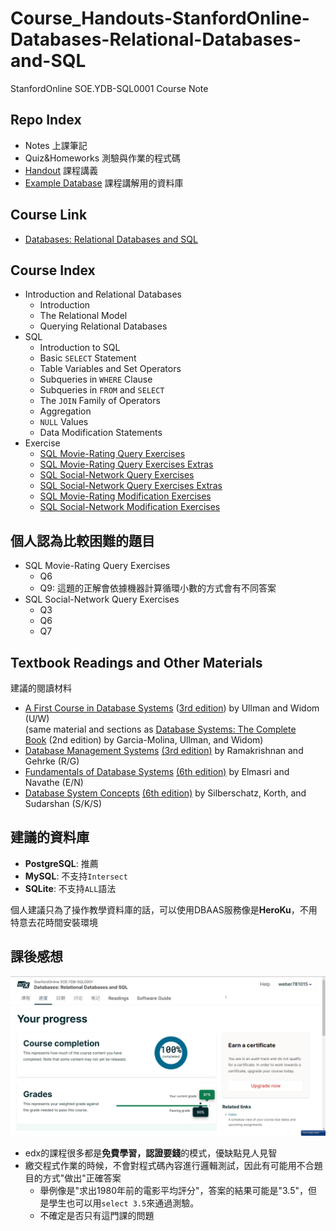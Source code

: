 # Course_Handouts-StanfordOnline-Databases-Relational-Databases-and-SQL

StanfordOnline SOE.YDB-SQL0001 Course Note

## Repo Index

- Notes 上課筆記
- Quiz&Homeworks 測驗與作業的程式碼
- [Handout](Handout/Course_Handouts.md) 課程講義
- [Example Database](https://github.com/Loukei/Course_StanfordOnline_Databases-Relational-Databases-and-SQL/tree/main/Example%20Database) 課程講解用的資料庫

## Course Link

- [Databases: Relational Databases and SQL](https://www.edx.org/course/databases-5-sql?index=product&queryID=d5f4894645bf040c76eff6b948de30c5&position=3)

## Course Index

- Introduction and Relational Databases
	- Introduction
	- The Relational Model
	- Querying Relational Databases
- SQL
	- Introduction to SQL
	- Basic `SELECT` Statement
	- Table Variables and Set Operators
	- Subqueries in `WHERE` Clause
	- Subqueries in `FROM` and `SELECT`
	- The `JOIN` Family of Operators
	- Aggregation
	- `NULL` Values
	- Data Modification Statements
- Exercise
  - [SQL Movie-Rating Query Exercises](Quiz&Homeworks/SQL%20Movie-Rating%20Query%20Exercises/SQL%20Movie-Rating%20Query%20Exercises.md)
  - [SQL Movie-Rating Query Exercises Extras](Quiz&Homeworks/SQL%20Movie-Rating%20Query%20Exercises%20Extras/SQL%20Movie-Rating%20Query%20Exercises%20Extras.md)
  - [SQL Social-Network Query Exercises](Quiz&Homeworks/SQL%20Social-Network%20Query%20Exercises/SQL%20Social-Network%20Query%20Exercises.md) 
  - [SQL Social-Network Query Exercises Extras](quiz/../Quiz&Homeworks/SQL%20Social-Network%20Query%20Exercises%20Extras/SQL%20Social-Network%20Query%20Exercises%20Extras.md)
  - [SQL Movie-Rating Modification Exercises](Quiz&Homeworks/SQL%20Movie-Rating%20Modification%20Exercises/SQL%20Movie-Rating%20Modification%20Exercises.md)
  - [SQL Social-Network Modification Exercises](Quiz&Homeworks/SQL%20Social-Network%20Modification%20Exercises/SQL%20Social-Network%20Modification%20Exercises.md)

## 個人認為比較困難的題目

- SQL Movie-Rating Query Exercises
  - Q6
  - Q9: 這題的正解會依據機器計算循環小數的方式會有不同答案
- SQL Social-Network Query Exercises
  - Q3
  - Q6
  - Q7

## Textbook Readings and Other Materials

建議的閱讀材料

*   [A First Course in Database Systems](https://openlibrary.org/books/OL662283M/A_first_course_in_database_systems) ([3rd edition](https://www.amazon.com/First-Course-Database-Systems-3rd/dp/013600637X)) by Ullman and Widom (U/W)  
    (same material and sections as [Database Systems: The Complete Book](https://people.inf.elte.hu/miiqaai/elektroModulatorDva.pdf) (2nd edition) by Garcia-Molina, Ullman, and Widom)
*   [Database Management Systems](https://www.amazon.com/Database-Management-Systems-Raghu-Ramakrishnan/dp/0072465638) [(3rd edition)](https://www.amazon.com/Database-Management-Systems-Raghu-Ramakrishnan/dp/0072465638) by Ramakrishnan and Gehrke (R/G)
*   [Fundamentals of Database Systems](https://archive.org/details/FODB_6/mode/2up) [(6th edition)](https://archive.org/details/FODB_6/mode/2up) by Elmasri and Navathe (E/N)
*   [Database System Concepts](https://www.amazon.com/Database-Concepts-Abraham-Silberschatz-Professor/dp/0073523321) [(6th edition)](https://www.amazon.com/Database-Concepts-Abraham-Silberschatz-Professor/dp/0073523321) by Silberschatz, Korth, and Sudarshan (S/K/S)

## 建議的資料庫

- **PostgreSQL**:	推薦
- **MySQL**:		不支持`Intersect`
- **SQLite**:		不支持`ALL`語法

個人建議只為了操作教學資料庫的話，可以使用DBAAS服務像是**HeroKu**，不用特意去花時間安裝環境

## 課後感想

![完課截圖](IMG/【StanfordOnline%20SOE.YDB-SQL0001】完課截圖.png)

- edx的課程很多都是**免費學習，認證要錢**的模式，優缺點見人見智
- 繳交程式作業的時候，不會對程式碼內容進行邏輯測試，因此有可能用不合題目的方式"做出"正確答案
  - 舉例像是"求出1980年前的電影平均評分"，答案的結果可能是"3.5"，但是學生也可以用`select 3.5`來通過測驗。
  - 不確定是否只有這門課的問題

